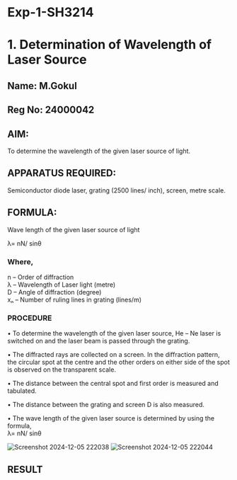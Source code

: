 # Exp-1-SH3214

# 1. Determination of Wavelength of Laser Source

## Name: M.Gokul
## Reg No: 24000042

## AIM:
To determine the wavelength of the given laser source of light.  

## APPARATUS REQUIRED:  
Semiconductor diode laser, grating (2500 lines/ inch), screen, metre scale.  

## FORMULA:  
Wave length of the given laser source of light  

λ= 
nN/
sinθ

### Where,   
n – Order of diffraction  
λ – Wavelength of Laser light (metre)  
D – Angle of diffraction (degree)  
xₙ – Number of ruling lines in grating (lines/m)  

### PROCEDURE  
• To determine the wavelength of the given laser source, He – Ne laser is switched on and the laser beam is passed through the grating.  

• The diffracted rays are collected on a screen. In the diffraction pattern, the circular spot at the centre and the other orders on either side of the spot is observed on the transparent scale.  

• The distance between the central spot and first order is measured and tabulated.  

• The distance between the grating and screen D is also measured.  

• The wave length of the given laser source is determined by using the formula,  
λ= 
nN/
sinθ
​


![Screenshot 2024-12-05 222038](https://github.com/user-attachments/assets/50b3fd66-92be-411e-81e5-f67fb1bf0b8d)
![Screenshot 2024-12-05 222044](https://github.com/user-attachments/assets/2a55050a-ee4a-4cbf-8999-49b525091ea6)

 
## RESULT

